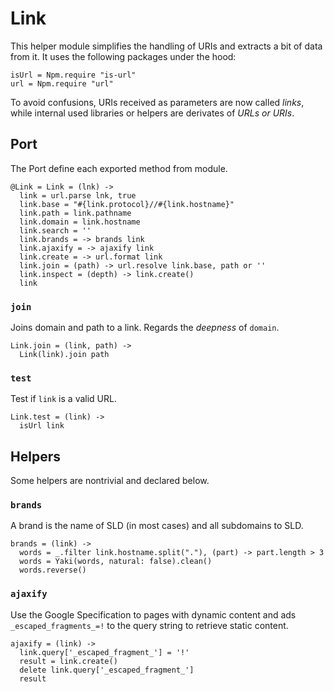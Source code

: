# Link

This helper module simplifies the handling of URIs and extracts a bit of
data from it. It uses the following packages under the hood:

    isUrl = Npm.require "is-url"
    url = Npm.require "url"

To avoid confusions, URIs received as parameters are now called *links*, while
internal used libraries or helpers are derivates of *URLs or URIs*.

## Port
The Port define each exported method from module.

    @Link = Link = (lnk) ->
      link = url.parse lnk, true
      link.base = "#{link.protocol}//#{link.hostname}"
      link.path = link.pathname
      link.domain = link.hostname
      link.search = ''
      link.brands = -> brands link
      link.ajaxify = -> ajaxify link
      link.create = -> url.format link
      link.join = (path) -> url.resolve link.base, path or ''
      link.inspect = (depth) -> link.create()
      link
      
### `join`
Joins domain and path to a link. Regards the *deepness* of `domain`.    
      
    Link.join = (link, path) -> 
      Link(link).join path
      
### `test`
Test if `link` is a valid URL.
      
    Link.test = (link) -> 
      isUrl link

## Helpers
Some helpers are nontrivial and declared below.

### `brands`
A brand is the name of SLD (in most cases) and all subdomains to SLD.

    brands = (link) ->
      words = _.filter link.hostname.split("."), (part) -> part.length > 3
      words = Yaki(words, natural: false).clean()
      words.reverse()
      
### `ajaxify`
Use the Google Specification to pages with dynamic content and ads 
`_escaped_fragments_=!` to the query string to retrieve static content.
      
    ajaxify = (link) ->
      link.query['_escaped_fragment_'] = '!'
      result = link.create()
      delete link.query['_escaped_fragment_']
      result